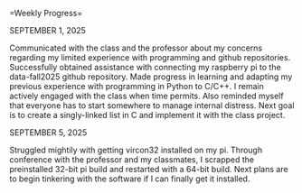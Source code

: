 =Weekly Progress=

SEPTEMBER 1, 2025

Communicated with the class and the professor about my concerns regarding my limited experience with programming and github repositories. Successfully obtained assistance with connecting my raspberry pi to the data-fall2025
github repository. Made progress in learning and adapting my previous experience with programming in Python to C/C++. I remain actively engaged with the class when time permits. Also reminded myself that everyone has to start
somewhere to manage internal distress. Next goal is to create a singly-linked list in C and implement it with the class project.

SEPTEMBER 5, 2025

Struggled mightily with getting vircon32 installed on my pi. Through
conference with the professor and my classmates, I scrapped the preinstalled
32-bit pi build and restarted with a 64-bit build. Next plans are to begin
tinkering with the software if I can finally get it installed.
